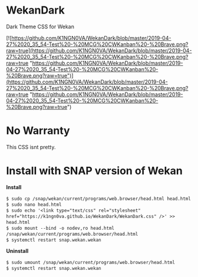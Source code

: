 # WekanDark
Dark Theme CSS for Wekan

[![https://github.com/K1NGN0VA/WekanDark/blob/master/2019-04-27%2020_35_54-Test%20-%20MCG%20CWKanban%20-%20Brave.png?raw=true](https://github.com/K1NGN0VA/WekanDark/blob/master/2019-04-27%2020_35_54-Test%20-%20MCG%20CWKanban%20-%20Brave.png?raw=true "https://github.com/K1NGN0VA/WekanDark/blob/master/2019-04-27%2020_35_54-Test%20-%20MCG%20CWKanban%20-%20Brave.png?raw=true")](https://github.com/K1NGN0VA/WekanDark/blob/master/2019-04-27%2020_35_54-Test%20-%20MCG%20CWKanban%20-%20Brave.png?raw=true "https://github.com/K1NGN0VA/WekanDark/blob/master/2019-04-27%2020_35_54-Test%20-%20MCG%20CWKanban%20-%20Brave.png?raw=true")

# No Warranty
This CSS isnt pretty. 

# Install with SNAP version of Wekan

**Install**


    $ sudo cp /snap/wekan/current/programs/web.browser/head.html head.html
    $ sudo nano head.html
    $ sudo echo '<link type="text/css" rel="stylesheet" href="https://k1ngn0va.github.io/WekanDark/WekanDark.css" />' >> head.html
    $ sudo mount --bind -o nodev,ro head.html /snap/wekan/current/programs/web.browser/head.html 
    $ systemctl restart snap.wekan.wekan



**Uninstall**


    $ sudo umount /snap/wekan/current/programs/web.browser/head.html 
    $ systemctl restart snap.wekan.wekan
    
